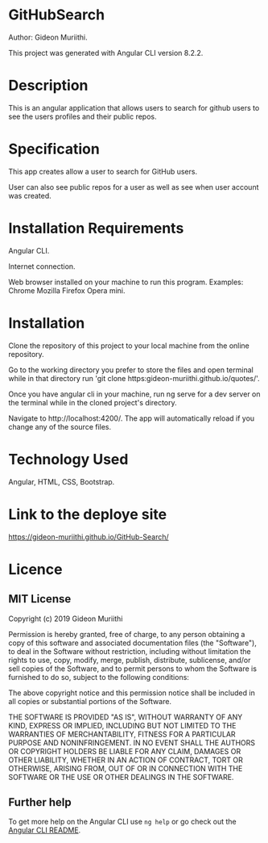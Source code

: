 
# GitHubSearch

Author: Gideon Muriithi.

This project was generated with Angular CLI version 8.2.2.

# Description
This is an angular application that allows users to search for github users to see the users profiles and their public repos.

# Specification
This app creates allow a user to search for GitHub users.

User can also see public repos for a user as well as see when user account was created.

# Installation Requirements
Angular CLI.

Internet connection.

Web browser installed on your machine to run this program. Examples: Chrome Mozilla Firefox Opera mini.

# Installation
Clone the repository of this project to your local machine from the online repository.

Go to the working directory you prefer to store the files and open terminal while in that directory run 'git clone https:gideon-muriithi.github.io/quotes/'.

Once you have angular cli in your machine, run ng serve for a dev server on the terminal while in the cloned project's directory.

Navigate to http://localhost:4200/. The app will automatically reload if you change any of the source files.

# Technology Used
Angular, HTML, CSS, Bootstrap.

# Link to the deploye site
https://gideon-muriithi.github.io/GitHub-Search/

# Licence
## MIT License
Copyright (c) 2019 Gideon Muriithi

Permission is hereby granted, free of charge, to any person obtaining a copy of this software and associated documentation files (the "Software"), to deal in the Software without restriction, including without limitation the rights to use, copy, modify, merge, publish, distribute, sublicense, and/or sell copies of the Software, and to permit persons to whom the Software is furnished to do so, subject to the following conditions:

The above copyright notice and this permission notice shall be included in all copies or substantial portions of the Software.

THE SOFTWARE IS PROVIDED "AS IS", WITHOUT WARRANTY OF ANY KIND, EXPRESS OR IMPLIED, INCLUDING BUT NOT LIMITED TO THE WARRANTIES OF MERCHANTABILITY, FITNESS FOR A PARTICULAR PURPOSE AND NONINFRINGEMENT. IN NO EVENT SHALL THE AUTHORS OR COPYRIGHT HOLDERS BE LIABLE FOR ANY CLAIM, DAMAGES OR OTHER LIABILITY, WHETHER IN AN ACTION OF CONTRACT, TORT OR OTHERWISE, ARISING FROM, OUT OF OR IN CONNECTION WITH THE SOFTWARE OR THE USE OR OTHER DEALINGS IN THE SOFTWARE.
## Further help

To get more help on the Angular CLI use `ng help` or go check out the [Angular CLI README](https://github.com/angular/angular-cli/blob/master/README.md).
